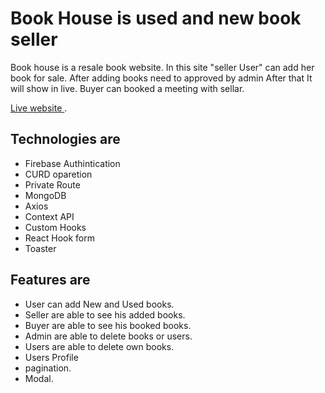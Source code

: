 # Book House is used and new book seller

Book house is a resale book website. In this site "seller User" can add her book for sale. After adding books need to approved by admin After that It will show in live. Buyer can booked a meeting with sellar.  

 [Live website ](https://bookhouse-f2aca.web.app/).

## Technologies are
- Firebase Authintication
- CURD oparetion 
- Private Route
- MongoDB
- Axios
- Context API
- Custom Hooks
- React Hook form
- Toaster



##  Features  are
- User can add New and Used books.
- Seller are able to see his added books.
- Buyer are able to see his booked books.
- Admin are able to delete books or users.
- Users are able to delete own books.
- Users Profile
- pagination.
- Modal.

